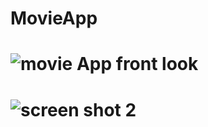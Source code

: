 # MovieApp

#  ![movie App front look ](https://user-images.githubusercontent.com/85615168/168428943-97f09b37-4c0b-452c-a986-9260346f0f8a.jpg)
#  ![screen shot 2](https://user-images.githubusercontent.com/85615168/168429064-ab12a2f7-07c8-447b-a700-c7f824f91e4a.jpg)
